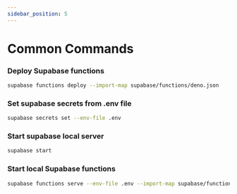 ```yaml
---
sidebar_position: 5
---
```


# Common Commands

### Deploy Supabase functions

```bash
supabase functions deploy --import-map supabase/functions/deno.json
```

### Set supabase secrets from .env file

```bash
supabase secrets set --env-file .env
```

### Start supabase local server

```bash
supabase start
```

### Start local Supabase functions

```bash
supabase functions serve --env-file .env --import-map supabase/functions/deno.json
```
